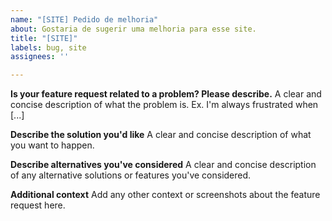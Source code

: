 ```yaml
---
name: "[SITE] Pedido de melhoria"
about: Gostaria de sugerir uma melhoria para esse site.
title: "[SITE]"
labels: bug, site
assignees: ''

---
```


**Is your feature request related to a problem? Please describe.**
A clear and concise description of what the problem is. Ex. I'm always frustrated when [...]

**Describe the solution you'd like**
A clear and concise description of what you want to happen.

**Describe alternatives you've considered**
A clear and concise description of any alternative solutions or features you've considered.

**Additional context**
Add any other context or screenshots about the feature request here.
